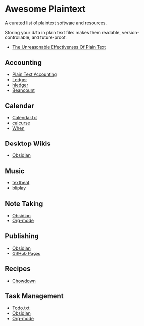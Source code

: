 # Awesome Plaintext

A curated list of plaintext software and resources.

Storing your data in plain text files makes them readable, version-controllable, and future-proof.

- [The Unreasonable Effectiveness Of Plain Text](https://www.youtube.com/watch?v=WgV6M1LyfNY)

## Accounting

- [Plain Text Accounting](https://plaintextaccounting.org/)
- [Ledger](https://ledger-cli.org/)
- [hledger](https://hledger.org/)
- [Beancount](https://beancount.github.io/)

## Calendar

- [Calendar.txt](https://terokarvinen.com/2021/calendar-txt/)
- [calcurse](https://calcurse.org/)
- [When](https://www.lightandmatter.com/when/when.html)

## Desktop Wikis

- [Obsidian](https://obsidian.md/)

## Music

- [textbeat](https://github.com/flipcoder/textbeat)
- [bliplay](https://github.com/detomon/bliplay)

## Note Taking

- [Obsidian](https://obsidian.md/)
- [Org-mode](https://orgmode.org/)

## Publishing

- [Obsidian](https://obsidian.md/)
- [GitHub Pages](https://pages.github.com/)

## Recipes

- [Chowdown](https://chowdown.io/)

## Task Management

- [Todo.txt](http://todotxt.org/)
- [Obsidian](https://obsidian.md/)
- [Org-mode](https://orgmode.org/)
